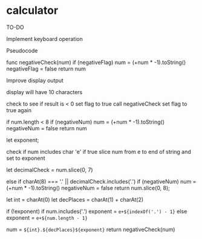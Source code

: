 # calculator

TO-DO

<!-- Set Display to n decimal places -->
<!-- Implement +/- button and functionality -->
<!-- Allow spamming of = button to apply last number and operator to result -->
Implement keyboard operation

Pseudocode

func negativeCheck(num)
  if (negativeFlag)
    num = (+num * -1).toString()
    negativeFlag = false
  return num

Improve display output

  display will have 10 characters

  check to see if result is < 0
    <!-- if true set flag for negativeNum and remove - from 0 index -->
    set flag to true
    call negativeCheck
    set flag to true again

  if num.length < 8
    if (negativeNum)
      num = (+num * -1).toString()
      negativeNum = false
    return num

  let exponent;  

  check if num includes char 'e'
    if true slice num from e to end of string and set to exponent

  let decimalCheck = num.slice(0, 7)

  else if charAt(8) === '.' || decimalCheck.includes('.')
    if (negativeNum)
      num = (+num * -1).toString()
      negativeNum = false
    return num.slice(0, 8);

  
  let int = charAt(0)
  let decPlaces = charAt(1) + charAt(2)

  if (!exponent)
    if num.includes('.')
      exponent = `e+${indexOf('.') - 1}`
    else
      exponent = `e+${num.length - 1}`

  num = `${int}.${decPlaces}${exponent}`
  return negativeCheck(num)
    



  
  
  
